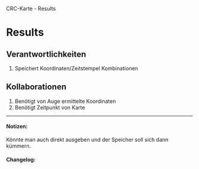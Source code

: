 CRC-Karte - Results

# Results
## Verantwortlichkeiten
1. Speichert Koordinaten/Zeitstempel Kombinationen

## Kollaborationen
1. Benötigt von Auge ermittelte Koordinaten
2. Benötigt Zeitpunkt von Karte

---
#### Notizen:
Könnte man auch direkt ausgeben und der Speicher soll sich dann kümmern.

#### Changelog:
<!-- Hier eventuelle Abänderungen dokumentieren -->
